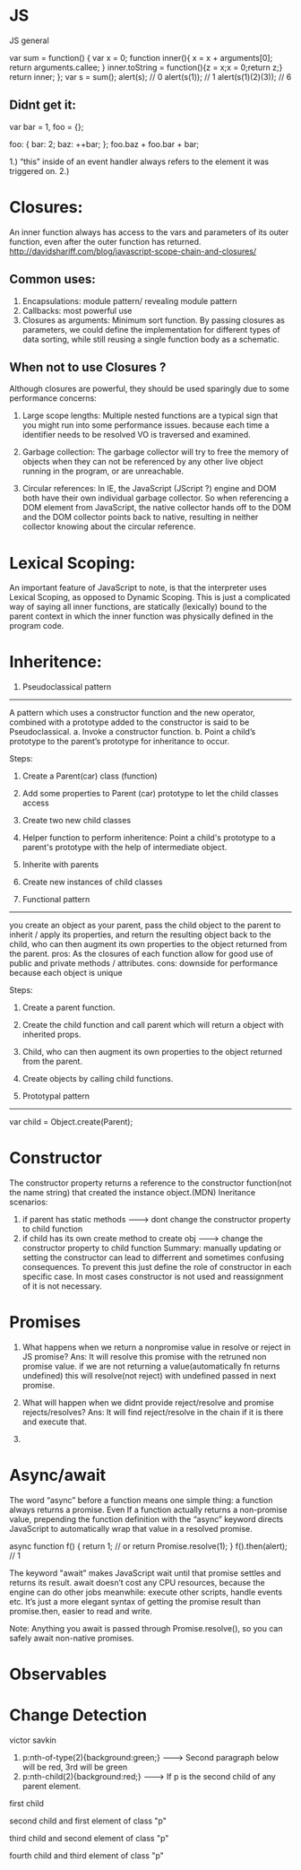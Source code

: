 # JS
JS general

var sum = function() {
	var x = 0;
	function inner(){
		x = x + arguments[0];
		return arguments.callee;
	}
	inner.toString = function(){z = x;x = 0;return z;}
	return inner;
};
var s = sum(); 
alert(s); // 0
alert(s(1)); // 1 
alert(s(1)(2)(3)); // 6 


Didnt get it:
-----------------------------------------------
var bar = 1,
    foo = {};

foo: {
    bar: 2;
    baz: ++bar;
};
foo.baz + foo.bar + bar;

1.) “this” inside of an event handler always refers to the element it was triggered on.
2.) 

Closures:
======================================
An inner function always has access to the vars and parameters of its outer function, even after the outer function has returned.
http://davidshariff.com/blog/javascript-scope-chain-and-closures/

Common uses:
--------------------
1. Encapsulations: module pattern/ revealing module pattern
2. Callbacks: most powerful use
3. Closures as arguments: Minimum sort function. By passing closures as parameters, we could define the implementation for different types of data sorting, while still reusing a single function body as a schematic.

When not to use Closures ?
--------------------
Although closures are powerful, they should be used sparingly due to some performance concerns:
1. Large scope lengths: Multiple nested functions are a typical sign that you might run into some performance issues. because each time a identifier needs to be resolved VO is traversed and examined.

2. Garbage collection: The garbage collector will try to free the memory of objects when they can not be referenced by any other live object running in the program, or are unreachable.

3. Circular references: In IE, the JavaScript (JScript ?) engine and DOM both have their own individual garbage collector. So when referencing a DOM element from JavaScript, the native collector hands off to the DOM and the DOM collector points back to native, resulting in neither collector knowing about the circular reference.

Lexical Scoping:
================================
An important feature of JavaScript to note, is that the interpreter uses Lexical Scoping, as opposed to Dynamic Scoping. This is just a complicated way of saying all inner functions, are statically (lexically) bound to the parent context in which the inner function was physically defined in the program code.

Inheritence:
=============================

1. Pseudoclassical pattern
-------------------------------
A pattern which uses a constructor function and the new operator, combined with a prototype added to the constructor is said to be Pseudoclassical.
	a. Invoke a constructor function.
	b. Point a child’s prototype to the parent’s prototype for inheritance to occur.
	
Steps:
1. Create a Parent(car) class (function)
2. Add some properties to Parent (car) prototype to let the child classes access
3. Create two new child classes
4. Helper function to perform inheritence: Point a child's prototype to a parent's prototype with the help of intermediate object.
5. Inherite with parents
6. Create new instances of child classes
	
2. Functional pattern
---------------------------
you create an object as your parent, pass the child object to the parent to inherit / apply its properties, and return the resulting object back to the child, who can then augment its own properties to the object returned from the parent.
	pros: As the closures of each function allow for good use of public and private methods / attributes.
	cons: downside for performance because each object is unique
	
Steps:
1. Create a parent function.
2. Create the child function and call parent which will return a object with inherited props.
3. Child, who can then augment its own properties to the object returned from the parent.
4. Create objects by calling child functions.
	
3. Prototypal pattern
----------------------------
var child = Object.create(Parent);

Constructor
==============================
The constructor property returns a reference to the constructor function(not the name string) that created the instance object.(MDN)
Ineritance scenarios:
1. if parent has static methods ---> dont change the constructor property to child function
2. if child has its own create method to create obj ---> change the constructor property to child function
Summary: manually updating or setting the constructor can lead to differrent and sometimes confusing consequences. To prevent this just define the role of constructor in each specific case. In most cases constructor is not used and reassignment of it is not necessary.

Promises
========================================
1. What happens when we return a nonpromise value in resolve or reject in JS promise?
Ans: It will resolve this promise with the retruned non promise value. if we are not returning a value(automatically fn returns undefined) this will resolve(not reject) with undefined passed in next promise.

2. What will happen when we didnt provide reject/resolve and promise rejects/resolves?
Ans: It will find reject/resolve in the chain if it is there and execute that.

3. 

Async/await
================================
The word “async” before a function means one simple thing: a function always returns a promise. Even If a function actually returns a non-promise value, prepending the function definition with the “async” keyword directs JavaScript to automatically wrap that value in a resolved promise.

async function f() {
  return 1; // or return Promise.resolve(1);
}
f().then(alert); // 1

The keyword "await" makes JavaScript wait until that promise settles and returns its result.
await doesn’t cost any CPU resources, because the engine can do other jobs meanwhile: execute other scripts, handle events etc.
It’s just a more elegant syntax of getting the promise result than promise.then, easier to read and write.

Note: Anything you await is passed through Promise.resolve(), so you can safely await non-native promises.

Observables
================================

Change Detection
=================================
victor savkin 


1. p:nth-of-type(2){background:green;} ---> Second paragraph below will be red, 3rd will be green
2. p:nth-child(2){background:red;} ---> If p is the second child of any parent element.
<div>
   <div>first child</div>
   <p>second child and first element of class "p"</p> <!-- GREEN -->
   <p>third child and second element of class "p"</p>
   <p>fourth child and third element of class "p"</p>
</div>
